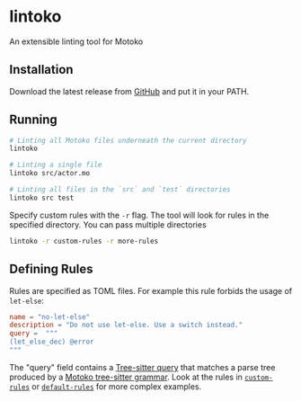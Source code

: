 # lintoko

An extensible linting tool for Motoko

## Installation

Download the latest release from [GitHub](https://github.com/dfinity/lintoko/releases) and put it in your PATH.

## Running

```bash
# Linting all Motoko files underneath the current directory
lintoko

# Linting a single file
lintoko src/actor.mo

# Linting all files in the `src` and `test` directories
lintoko src test
```

Specify custom rules with the `-r` flag. The tool will look for rules in the specified directory. You can pass multiple directories

```bash
lintoko -r custom-rules -r more-rules
```

## Defining Rules

Rules are specified as TOML files. For example this rule forbids the usage of `let-else`:

```toml
name = "no-let-else"
description = "Do not use let-else. Use a switch instead."
query =  """
(let_else_dec) @error
"""
```

The "query" field contains a [Tree-sitter query](https://tree-sitter.github.io/tree-sitter/using-parsers/queries/1-syntax.html) that matches a parse tree produced by a [Motoko tree-sitter grammar](https://github.com/christoph-dfinity/tree-sitter-motoko).
Look at the rules in [`custom-rules`](./custom-rules) or [`default-rules`](./default-rules) for more complex examples.
